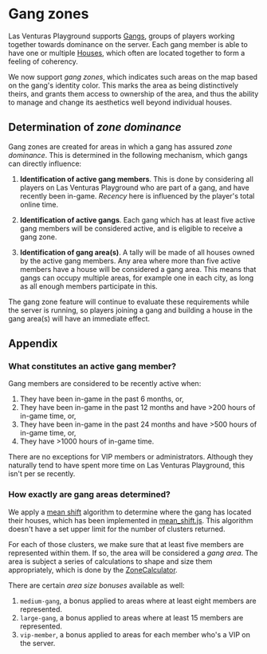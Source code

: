 # Gang zones
Las Venturas Playground supports [Gangs](../gangs/), groups of players working together towards
dominance on the server. Each gang member is able to have one or multiple [Houses](../houses/),
which often are located together to form a feeling of coherency.

We now support _gang zones_, which indicates such areas on the map based on the gang's identity
color. This marks the area as being distinctively theirs, and grants them access to ownership of
the area, and thus the ability to manage and change its aesthetics well beyond individual houses.

## Determination of _zone dominance_
Gang zones are created for areas in which a gang has assured _zone dominance_. This is determined
in the following mechanism, which gangs can directly influence:

  1. **Identification of active gang members**. This is done by considering all players on Las
     Venturas Playground who are part of a gang, and have recently been in-game. _Recency_ here
     is influenced by the player's total online time.

  1. **Identification of active gangs**. Each gang which has at least five active gang members
     will be considered active, and is eligible to receive a gang zone.

  1. **Identification of gang area(s)**. A tally will be made of all houses owned by the active
     gang members. Any area where more than five active members have a house will be considered
     a gang area. This means that gangs can occupy multiple areas, for example one in each city,
     as long as all enough members participate in this.

The gang zone feature will continue to evaluate these requirements while the server is running,
so players joining a gang and building a house in the gang area(s) will have an immediate effect.

## Appendix

### What constitutes an active gang member?
Gang members are considered to be recently active when:

  1. They have been in-game in the past 6 months, or,
  1. They have been in-game in the past 12 months and have >200 hours of in-game time, or,
  1. They have been in-game in the past 24 months and have >500 hours of in-game time, or,
  1. They have >1000 hours of in-game time.

There are no exceptions for VIP members or administrators. Although they naturally tend to have
spent more time on Las Venturas Playground, this isn't per se recently.

### How exactly are gang areas determined?
We apply a [mean shift](https://en.wikipedia.org/wiki/Mean_shift) algorithm to determine where the
gang has located their houses, which has been implemented in [mean_shift.js](mean_shift.js). This
algorithm doesn't have a set upper limit for the number of clusters returned.

For each of those clusters, we make sure that at least five members are represented within them. If
so, the area will be considered a _gang area_. The area is subject a series of calculations to shape
and size them appropriately, which is done by the [ZoneCalculator](zone_calculator.js).

There are certain _area size bonuses_ available as well:

  1. `medium-gang`, a bonus applied to areas where at least eight members are represented.
  1. `large-gang`, a bonus applied to areas where at least 15 members are represented.
  1. `vip-member`, a bonus applied to areas for each member who's a VIP on the server.
